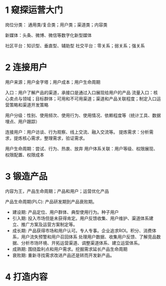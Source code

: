 # 1 窥探运营大门

岗位分类：
通用类/复合类；用户类；渠道类；内容类

新媒体：头条、微博、微信等数字化新型媒体

社区平台：知识型、垂直型、辅助型
社交平台：零关系；弱关系；强关系

# 2 连接用户
用户来源；用户金字塔；用户成本；用户生命周期

入口：用户了解产品的渠道，承接口是通过入口展现给用户的产品
流量入口：核心卖点与领域；目标群体；可用和不可用渠道；渠道和产品关联程度；制定入口运营策略和渠道开发策略

用户分级：性别、使用频次、使用行为、使用情况、依赖程度等（统计工具、数据埋点、用户跟踪）

连接用户：用户访谈、行为观察、线上交流、融入交流等。
提炼需求：分析需求，提炼核心需求，整理需求，验证需求。

用户生命周期：尝试、行为、热衷、放弃
用户体系关联：用户等级、权限展现、权限配置、权限成本

# 3 锻造产品
内容为王，产品生命周期；产品和用户；运营优化产品

产品生命周期(PLC): 产品研发期到产品衰败期。
- 建设期: 产品定位、用户群体、典型使用行为。种子用户
- 引入期: 投入市场但是未获得肯定。用户反馈收集、用户维护、渠道体系建立、推广方案及运营方案制定等。
- 成长期: 产品获得市场和用户认可。专人专事。企业追求ROI。积分、消费体系，用户流失预警和用户召回体系
    处理用户数据、收集用户反馈、了解竞品数据、分析市场环境、开拓运营渠道、调整渠道体系、建立运营体系。
- 成熟期: 围绕盈利点和用户需求。挖掘需求延长产品生命周期
- 衰败期: 重新寻找需求改进产品还是转而开发新产品。

# 4 打造内容
